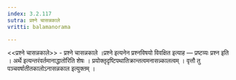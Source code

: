 ```yaml
---
index: 3.2.117
sutra: प्रश्ने चासन्नकाले
vritti: balamanorama

---
```

<<प्रश्ने चासन्नकाले>> - प्रश्ने चासन्नकाले ।प्रश्ने इत्यनेन प्रश्नविषयो विवक्षित इत्याह —  प्रष्टव्यः प्रश्न इति । अर्थे इत्यन्तरंवर्तमानाद्धातो॑रिति शेषः । प्रयोक्तृदृष्टिपथातिक्रान्तत्वमनासन्न्कालत्वम् । वृत्तौ तु पञ्चवर्षातीतकालोऽनासन्नकाल इत्युक्तम् । 